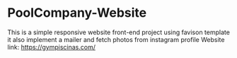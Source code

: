 # PoolCompany-Website
This is a simple responsive website front-end project using favison template it also implement a mailer and fetch photos from instagram profile
Website link: https://gympiscinas.com/
